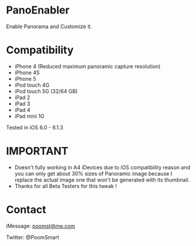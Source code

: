 PanoEnabler
===========

Enable Panorama and Customize it.

Compatibility
===========

- iPhone 4 (Reduced maximum panoramic capture resolution)
- iPhone 4S
- iPhone 5
- iPod touch 4G
- iPod touch 5G (32/64 GB)
- iPad 2
- iPad 3
- iPad 4
- iPad mini 1G

Tested in iOS 6.0 - 6.1.3

IMPORTANT
===========

- Doesn't fully working in A4 iDevices due to iOS compatibility reason and you can only get about 30% sizes of Panoramic image because I replace the actual image one that won't be generated with its thumbnail.
- Thanks for all Beta Testers for this tweak !

Contact
===========

iMessage: poomst@me.com

Twitter: @PoomSmart
